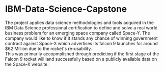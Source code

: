 # IBM-Data-Science-Capstone
The project applies data science methodologies and tools acquired in the IBM Data Science professional certification to define and solve a real world business problem for an emerging space company called Space-Y. The company would like to know if it stands any chance of winning government contract against Space-X which advertises its falcon 9 launches for around $62 Million due to the rocket's re-usability.   
This was primarily accopmplished through predicting if the first stage of the Falcon 9 rocket will land successfully based on a publicly available data on the Space-X website.  
